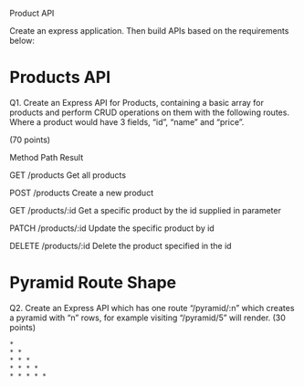 Product API

Create an express application. Then build APIs based on the requirements below:

# Products API

Q1. Create an Express API for Products, containing a basic array for products and perform CRUD operations on them with the following routes. Where a product would have 3 fields, “id”, “name” and “price”.

(70 points)

Method Path Result

GET /products Get all products

POST /products Create a new product

GET /products/:id Get a specific product by the id supplied in parameter

PATCH /products/:id Update the specific product by id

DELETE /products/:id Delete the product specified in the id


# Pyramid Route Shape

Q2. Create an Express API which has one route “/pyramid/:n” which creates a pyramid with “n” rows, for example visiting “/pyramid/5” will render.
(30 points)

```
*
* *
* * *
* * * *
* * * * *
```

